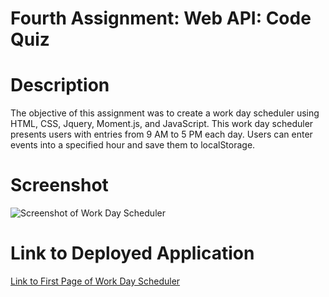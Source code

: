 # Fourth Assignment: Web API: Code Quiz

# Description
The objective of this assignment was to create a work day scheduler using HTML, CSS, Jquery, Moment.js, and JavaScript.  This work day scheduler presents users with entries from 9 AM to 5 PM each day.  Users can enter events into a specified hour and save them to localStorage.

# Screenshot
![Screenshot of Work Day Scheduler](https://dtnewby.github.io/Work_Day_Scheduler/Work_Day_Scheduler_Screenshot.PNG)

# Link to Deployed Application
[Link to First Page of Work Day Scheduler](https://dtnewby.github.io/Work_Day_Scheduler/index.html)